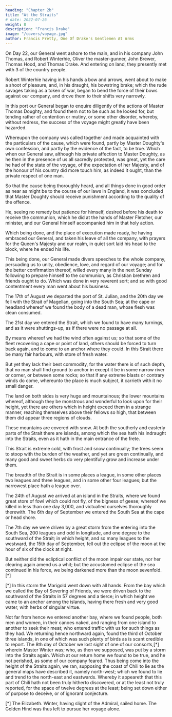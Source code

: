 ```yaml
---
heading: "Chapter 2b"
title: "At the Straits"
# date: 2022-07-26
weight: 8
description: "Francis Drake"
image: "/covers/voyage.jpg"
author: Francis Pretty, One Of Drake's Gentlemen At Arms
---
```



On Day 22, our General went ashore to the main, and in his company John Thomas, and Robert Winterhie, Oliver the master-gunner, John Brewer, Thomas Hood, and Thomas Drake. And entering on land, they presently met with 3 of the country people.

Robert Winterhie having in his hands a bow and arrows, went about to make a shoot of pleasure, and, in his draught, his bowstring brake; which the rude savages taking as a token of war, began to bend the force of their bows against our company, and drove them to their shifts very narrowly.

In this port our General began to enquire diligently of the actions of Master Thomas Doughty, and found them not to be such as he looked for, but tending rather of contention or mutiny, or some other disorder, whereby, without redress, the success of the voyage might greatly have been hazarded.

Whereupon the company was called together and made acquainted with the particulars of the cause, which were found, partly by Master Doughty's own confession, and partly by the evidence of the fact, to be true. Which when our General saw, although his private affection to Master Doughty, as he then in the presence of us all sacredly protested, was great, yet the care he had of the state of the voyage, of the expectation of her Majesty, and of the honour of his country did more touch him, as indeed it ought, than the private respect of one man.

So that the cause being thoroughly heard, and all things done in good order as near as might be to the course of our laws in England, it was concluded that Master Doughty should receive punishment according to the quality of the offence. 

He, seeing no remedy but patience for himself, desired before his death to receive the communion, which he did at the hands of Master Fletcher, our minister, and our General himself accompanied him in that holy action. 

Which being done, and the place of execution made ready, he having embraced our General, and taken his leave of all the company, with prayers for the Queen's Majesty and our realm, in quiet sort laid his head to the block, where he ended his life. 

This being done, our General made divers speeches to the whole company, persuading us to unity, obedience, love, and regard of our voyage; and for the better confirmation thereof, willed every many in the next Sunday following to prepare himself to the communion, as Christian brethren and friends ought to do. Which was done in very reverent sort; and so with good contentment every man went about his business.

The 17th of August we departed the port of St. Julian, and the 20th day we fell with the Strait of Magellan, going into the South Sea; at the cape or headland whereof we found the body of a dead man, whose flesh was clean consumed. 

The 21st day we entered the Strait, which we found to have many turnings, and as it were shuttings-up, as if there were no passage at all. 

By means whereof we had the wind often against us; so that some of the fleet recovering a cape or point of land, others should be forced to turn back again, and to come to an anchor where they could. In this Strait there be many fair harbours, with store of fresh water. 

But yet they lack their best commodity, for the water there is of such depth, that no man shall find ground to anchor in except it be in some narrow river or corner, or between some rocks; so that if any extreme blasts or contrary winds do come, whereunto the place is much subject, it carrieth with it no small danger. 

The land on both sides is very huge and mountainous; the lower mountains whereof, although they be monstrous and wonderful to look upon for their height, yet there are others which in height exceed them in a strange manner, reaching themselves above their fellows so high, that between them did appear three regions of clouds. 

These mountains are covered with snow. At both the southerly and easterly parts of the Strait there are islands, among which the sea hath his indraught into the Straits, even as it hath in the main entrance of the frete.

This Strait is extreme cold, with frost and snow continually; the trees seem to stoop with the burden of the weather, and yet are green continually, and many good and sweet herbs do very plentifully grow and increase under them.

The breadth of the Strait is in some places a league, in some other places two leagues and three leagues, and in some other four leagues; but the narrowest place hath a league over.

The 24th of August we arrived at an island in the Straits, where we found great store of fowl which could not fly, of the bigness of geese; whereof we killed in less than one day 3,000, and victualled ourselves thoroughly therewith. The 6th day of September we entered the South Sea at the cape or head shore. 

The 7th day we were driven by a great storm from the entering into the South Sea, 200 leagues and odd in longitude, and one degree to the southward of the Strait; in which height, and so many leagues to the westward, the 15th day of September, fell out the eclipse of the moon at the hour of six of the clock at night. 

But neither did the ecliptical conflict of the moon impair our state, nor her clearing again amend us a whit; but the accustomed eclipse of the sea continued in his force, we being darkened more than the moon sevenfold.[*]


[*] In this storm the Marigold went down with all hands.
From the bay which we called the Bay of Severing of Friends, we were driven back to the southward of the Straits in 57 degrees and a tierce; in which height we came to an anchor among the islands, having there fresh and very good water, with herbs of singular virtue. 

Not far from hence we entered another bay, where we found people, both men and women, in their canoes naked, and ranging from one island to another to seek their meat; who entered traffic with us for such things as they had. We returning hence northward again, found the third of October three islands, in one of which was such plenty of birds as is scant credible to report. The 8th day of October we lost sight of one of our consorts,[*] wherein Master Winter was; who, as then we supposed, was put by a storm into the Straits again. Which at our return home we found to be true, and he not perished, as some of our company feared. Thus being come into the height of the Straits again, we ran, supposing the coast of Chili to lie as the general maps have described it, namely north-west; which we found to lie and trend to the north-east and eastwards. Whereby it appeareth that this part of Chili hath not been truly hitherto discovered, or at the least not truly reported, for the space of twelve degrees at the least; being set down either of purpose to deceive, or of ignorant conjecture.


[*] The Elizabeth. Winter, having slight of the Admiral, sailed home. The Golden Hind was thus left to pursue her voyage alone.


